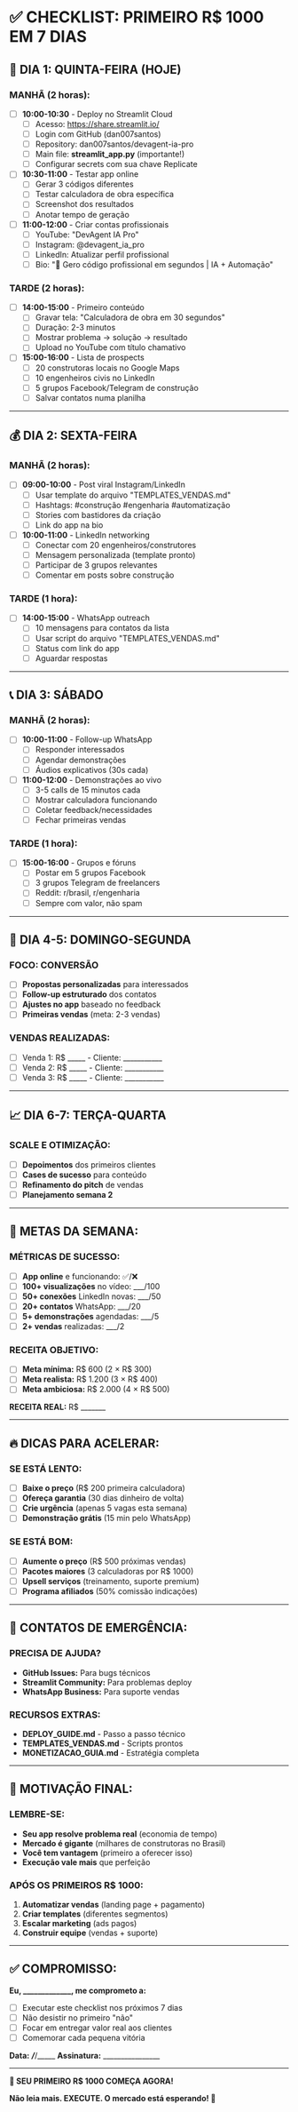 # ✅ CHECKLIST: PRIMEIRO R$ 1000 EM 7 DIAS

## 🚀 DIA 1: QUINTA-FEIRA (HOJE)

### MANHÃ (2 horas):
- [ ] **10:00-10:30** - Deploy no Streamlit Cloud
  - [ ] Acesso: https://share.streamlit.io/
  - [ ] Login com GitHub (dan007santos)  
  - [ ] Repository: dan007santos/devagent-ia-pro
  - [ ] Main file: **streamlit_app.py** (importante!)
  - [ ] Configurar secrets com sua chave Replicate

- [ ] **10:30-11:00** - Testar app online
  - [ ] Gerar 3 códigos diferentes
  - [ ] Testar calculadora de obra específica
  - [ ] Screenshot dos resultados
  - [ ] Anotar tempo de geração

- [ ] **11:00-12:00** - Criar contas profissionais
  - [ ] YouTube: "DevAgent IA Pro" 
  - [ ] Instagram: @devagent_ia_pro
  - [ ] LinkedIn: Atualizar perfil profissional
  - [ ] Bio: "🤖 Gero código profissional em segundos | IA + Automação"

### TARDE (2 horas):
- [ ] **14:00-15:00** - Primeiro conteúdo
  - [ ] Gravar tela: "Calculadora de obra em 30 segundos"
  - [ ] Duração: 2-3 minutos
  - [ ] Mostrar problema → solução → resultado
  - [ ] Upload no YouTube com título chamativo

- [ ] **15:00-16:00** - Lista de prospects  
  - [ ] 20 construtoras locais no Google Maps
  - [ ] 10 engenheiros civis no LinkedIn
  - [ ] 5 grupos Facebook/Telegram de construção
  - [ ] Salvar contatos numa planilha

---

## 💰 DIA 2: SEXTA-FEIRA

### MANHÃ (2 horas):
- [ ] **09:00-10:00** - Post viral Instagram/LinkedIn
  - [ ] Usar template do arquivo "TEMPLATES_VENDAS.md"
  - [ ] Hashtags: #construção #engenharia #automatização
  - [ ] Stories com bastidores da criação
  - [ ] Link do app na bio

- [ ] **10:00-11:00** - LinkedIn networking
  - [ ] Conectar com 20 engenheiros/construtores
  - [ ] Mensagem personalizada (template pronto)
  - [ ] Participar de 3 grupos relevantes
  - [ ] Comentar em posts sobre construção

### TARDE (1 hora):
- [ ] **14:00-15:00** - WhatsApp outreach
  - [ ] 10 mensagens para contatos da lista
  - [ ] Usar script do arquivo "TEMPLATES_VENDAS.md"
  - [ ] Status com link do app
  - [ ] Aguardar respostas

---

## 📞 DIA 3: SÁBADO

### MANHÃ (2 horas):
- [ ] **10:00-11:00** - Follow-up WhatsApp
  - [ ] Responder interessados
  - [ ] Agendar demonstrações
  - [ ] Áudios explicativos (30s cada)

- [ ] **11:00-12:00** - Demonstrações ao vivo
  - [ ] 3-5 calls de 15 minutos cada
  - [ ] Mostrar calculadora funcionando
  - [ ] Coletar feedback/necessidades
  - [ ] Fechar primeiras vendas

### TARDE (1 hora):  
- [ ] **15:00-16:00** - Grupos e fóruns
  - [ ] Postar em 5 grupos Facebook
  - [ ] 3 grupos Telegram de freelancers
  - [ ] Reddit: r/brasil, r/engenharia
  - [ ] Sempre com valor, não spam

---

## 🎯 DIA 4-5: DOMINGO-SEGUNDA

### FOCO: CONVERSÃO
- [ ] **Propostas personalizadas** para interessados
- [ ] **Follow-up estruturado** dos contatos
- [ ] **Ajustes no app** baseado no feedback
- [ ] **Primeiras vendas** (meta: 2-3 vendas)

### VENDAS REALIZADAS:
- [ ] Venda 1: R$ _____ - Cliente: ___________
- [ ] Venda 2: R$ _____ - Cliente: ___________  
- [ ] Venda 3: R$ _____ - Cliente: ___________

---

## 📈 DIA 6-7: TERÇA-QUARTA

### SCALE E OTIMIZAÇÃO:
- [ ] **Depoimentos** dos primeiros clientes
- [ ] **Cases de sucesso** para conteúdo
- [ ] **Refinamento do pitch** de vendas
- [ ] **Planejamento semana 2**

---

## 🎯 METAS DA SEMANA:

### MÉTRICAS DE SUCESSO:
- [ ] **App online** e funcionando: ✅/❌
- [ ] **100+ visualizações** no vídeo: ___/100
- [ ] **50+ conexões** LinkedIn novas: ___/50  
- [ ] **20+ contatos** WhatsApp: ___/20
- [ ] **5+ demonstrações** agendadas: ___/5
- [ ] **2+ vendas** realizadas: ___/2

### RECEITA OBJETIVO:
- [ ] **Meta mínima:** R$ 600 (2 × R$ 300)
- [ ] **Meta realista:** R$ 1.200 (3 × R$ 400)
- [ ] **Meta ambiciosa:** R$ 2.000 (4 × R$ 500)

**RECEITA REAL:** R$ _______

---

## 🔥 DICAS PARA ACELERAR:

### SE ESTÁ LENTO:
- [ ] **Baixe o preço** (R$ 200 primeira calculadora)
- [ ] **Ofereça garantia** (30 dias dinheiro de volta)
- [ ] **Crie urgência** (apenas 5 vagas esta semana)
- [ ] **Demonstração grátis** (15 min pelo WhatsApp)

### SE ESTÁ BOM:
- [ ] **Aumente o preço** (R$ 500 próximas vendas)
- [ ] **Pacotes maiores** (3 calculadoras por R$ 1000)
- [ ] **Upsell serviços** (treinamento, suporte premium)
- [ ] **Programa afiliados** (50% comissão indicações)

---

## 📱 CONTATOS DE EMERGÊNCIA:

### PRECISA DE AJUDA?
- **GitHub Issues:** Para bugs técnicos
- **Streamlit Community:** Para problemas deploy  
- **WhatsApp Business:** Para suporte vendas

### RECURSOS EXTRAS:
- **DEPLOY_GUIDE.md** - Passo a passo técnico
- **TEMPLATES_VENDAS.md** - Scripts prontos
- **MONETIZACAO_GUIA.md** - Estratégia completa

---

## 🚀 MOTIVAÇÃO FINAL:

### LEMBRE-SE:
- **Seu app resolve problema real** (economia de tempo)
- **Mercado é gigante** (milhares de construtoras no Brasil)  
- **Você tem vantagem** (primeiro a oferecer isso)
- **Execução vale mais** que perfeição

### APÓS OS PRIMEIROS R$ 1000:
1. **Automatizar vendas** (landing page + pagamento)
2. **Criar templates** (diferentes segmentos)  
3. **Escalar marketing** (ads pagos)
4. **Construir equipe** (vendas + suporte)

---

## ✅ COMPROMISSO:

**Eu, _____________, me comprometo a:**

- [ ] Executar este checklist nos próximos 7 dias
- [ ] Não desistir no primeiro "não"  
- [ ] Focar em entregar valor real aos clientes
- [ ] Comemorar cada pequena vitória

**Data:** ___/___/_____
**Assinatura:** ________________

---

**🎯 SEU PRIMEIRO R$ 1000 COMEÇA AGORA!**

**Não leia mais. EXECUTE. O mercado está esperando! 💪**

